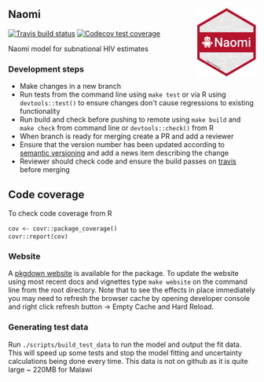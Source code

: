 ## Naomi <img src='images/naomi_hex.svg' align="right" height="138.5" />

[![Travis build status](https://travis-ci.org/mrc-ide/naomi.svg?branch=master)](https://travis-ci.org/mrc-ide/naomi)
[![Codecov test coverage](https://codecov.io/gh/mrc-ide/naomi/branch/master/graph/badge.svg)](https://codecov.io/gh/mrc-ide/naomi?branch=master)

Naomi model for subnational HIV estimates

### Development steps

* Make changes in a new branch
* Run tests from the command line using `make test` or via R using `devtools::test()` to ensure changes don't cause regressions to existing functionality
* Run build and check before pushing to remote using `make build` and `make check` from command line or `devtools::check()` from R
* When branch is ready for merging create a PR and add a reviewer
* Ensure that the version number has been updated according to [semantic versioning](https://semver.org/) and add a news item describing the change
* Reviewer should check code and ensure the build passes on [travis](https://travis-ci.org/mrc-ide/naomi) before merging

## Code coverage

To check code coverage from R

```
cov <- covr::package_coverage()
covr::report(cov)
```


### Website

A [pkgdown website](https://mrc-ide.github.io/naomi) is available for the package. To update the website using most recent docs and vignettes type `make website` on the command line from the root directory. Note that to see the effects in place immediately you may need to refresh the browser cache by opening developer console and right click refresh button -> Empty Cache and Hard Reload.

### Generating test data

Run `./scripts/build_test_data` to run the model and output the fit data. This will speed up some tests and stop the model fitting and uncertainty calculations being done every time. This data is not on github as it is quite large ~ 220MB for Malawi
